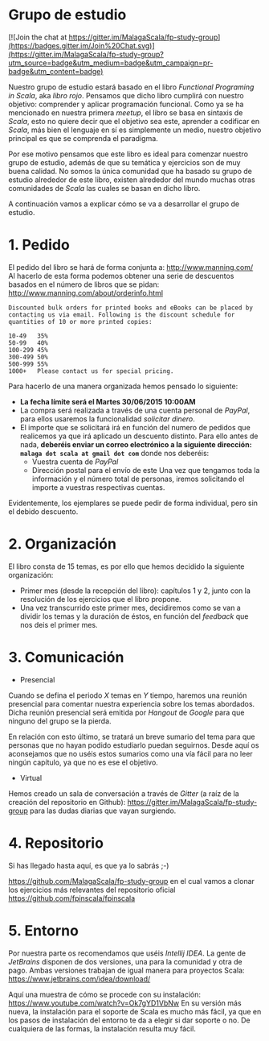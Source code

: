 # Grupo de estudio

[![Join the chat at https://gitter.im/MalagaScala/fp-study-group](https://badges.gitter.im/Join%20Chat.svg)](https://gitter.im/MalagaScala/fp-study-group?utm_source=badge&utm_medium=badge&utm_campaign=pr-badge&utm_content=badge)

Nuestro grupo de estudio estará basado en el libro _Functional Programing in Scala_, aka _libro rojo_. Pensamos que dicho libro cumplirá con nuestro objetivo: comprender y aplicar programación funcional. Como ya se ha mencionado en nuestra primera _meetup_, el libro se basa en sintaxis de _Scala_, esto no quiere decir que el objetivo sea este, aprender a codificar en _Scala_, más bien el lenguaje en sí es simplemente un medio, nuestro objetivo principal es que se comprenda el paradigma.

Por ese motivo pensamos que este libro es ideal para comenzar nuestro grupo de estudio, además de que su temática y ejercicios son de muy buena calidad. No somos la única comunidad que ha basado su grupo de estudio alrededor de este libro, existen alrededor del mundo muchas otras comunidades de _Scala_ las cuales se basan en dicho libro.

A continuación vamos a explicar cómo se va a desarrollar el grupo de estudio.

# 1. Pedido

El pedido del libro se hará de forma conjunta a: http://www.manning.com/ Al hacerlo de esta forma podemos obtener una serie de descuentos basados en el número de libros que se pidan: http://www.manning.com/about/orderinfo.html

```
Discounted bulk orders for printed books and eBooks can be placed by contacting us via email. Following is the discount schedule for quantities of 10 or more printed copies:

10-49	35%
50-99	40%
100-299	45%
300-499	50%
500-999	55%
1000+	Please contact us for special pricing.
```
Para hacerlo de una manera organizada hemos pensado lo siguiente:

* **La fecha límite será el Martes 30/06/2015 10:00AM**
* La compra será realizada a través de una cuenta personal de _PayPal_, para ellos usaremos la funcionalidad _solicitar dinero_.
* El importe que se solicitará irá en función del numero de pedidos que realicemos ya que irá aplicado un descuento distinto. Para ello antes de nada, **deberéis enviar un correo electrónico a la siguiente dirección: ```malaga dot scala at gmail dot com```** donde nos deberéis: 
  * Vuestra cuenta de _PayPal_
  * Dirección postal para el envío de este
Una vez que tengamos toda la información y el número total de personas, iremos solicitando el importe a vuestras respectivas cuentas.

Evidentemente, los ejemplares se puede pedir de forma individual, pero sin el debido descuento.

# 2. Organización

El libro consta de 15 temas, es por ello que hemos decidido la siguiente organización:

* Primer mes (desde la recepción del libro): capítulos 1 y 2, junto con la resolución de los ejercicios que el libro propone.
* Una vez transcurrido este primer mes, decidiremos como se van a dividir los temas y la duración de éstos, en función del _feedback_ que nos deis el primer mes.

# 3. Comunicación

  * Presencial

Cuando se defina el periodo _X_ temas en _Y_ tiempo, haremos una reunión presencial para comentar nuestra experiencia sobre los temas abordados. Dicha reunión presencial será emitida por _Hangout_ de _Google_ para que ninguno del grupo se la pierda. 

En relación con esto último, se tratará un breve sumario del tema para que personas que no hayan podido estudiarlo puedan seguirnos. Desde aquí os aconsejamos que no uséis estos sumarios como una vía fácil para no leer ningún capítulo, ya que no es ese el objetivo.

  * Virtual

Hemos creado un sala de conversación a través de _Gitter_ (a raíz de la creación del repositorio en Github): https://gitter.im/MalagaScala/fp-study-group para las dudas diarias que vayan surgiendo.

# 4. Repositorio

Si has llegado hasta aquí, es que ya lo sabrás ;-)

https://github.com/MalagaScala/fp-study-group en el cual vamos a clonar los ejercicios más relevantes del repositorio oficial https://github.com/fpinscala/fpinscala

# 5. Entorno

Por nuestra parte os recomendamos que uséis _Intellij IDEA_. La gente de _JetBrains_ disponen de dos versiones, una para la comunidad y otra de pago. Ambas versiones trabajan de igual manera para proyectos Scala: https://www.jetbrains.com/idea/download/

Aquí una muestra de cómo se procede con su instalación: https://www.youtube.com/watch?v=Ok7gYD1VbNw En su versión más nueva, la instalación para el soporte de Scala es mucho más fácil, ya que en los pasos de instalación del entorno te da a elegir si dar soporte o no. De cualquiera de las formas, la instalación resulta muy fácil.
